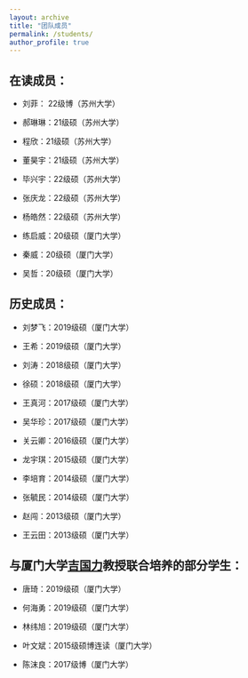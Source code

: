 ```yaml
---
layout: archive
title: "团队成员"
permalink: /students/
author_profile: true
---
```


<!-- {% if author.googlescholar %}
  You can also find my articles on <u><a href="{{author.googlescholar}}">my Google Scholar profile</a>.</u>
{% endif %}

{% include base_path %}

{% for post in site.publications reversed %}
  {% include archive-single.html %}
{% endfor %} -->

## **在读成员：**

- 刘菲： 22级博（苏州大学）
- 郝琳琳：21级硕（苏州大学）

- 程欣：21级硕（苏州大学）

- 董昊宇：21级硕（苏州大学）

- 毕兴宇：22级硕（苏州大学）

- 张庆龙：22级硕（苏州大学）

- 杨皓然：22级硕（苏州大学）

- 练启威：20级硕（厦门大学）

- 秦威：20级硕（厦门大学）

- 吴哲：20级硕（厦门大学）


## **历史成员：**

- 刘梦飞：2019级硕（厦门大学）

- 王希：2019级硕（厦门大学）

- 刘涛：2018级硕（厦门大学）

- 徐硕：2018级硕（厦门大学）

- 王真河：2017级硕（厦门大学）

- 吴华珍：2017级硕（厦门大学）

- 关云卿：2016级硕（厦门大学）

- 龙宇琪：2015级硕（厦门大学）

- 李培育：2014级硕（厦门大学）

- 张毓民：2014级硕（厦门大学）

- 赵闯：2013级硕（厦门大学）

- 王云田：2013级硕（厦门大学）


## **与厦门大学[吉国力](https://nidshm.xmu.edu.cn/info/1144/1129.htm)教授联合培养的部分学生：**

- 唐琦：2019级硕（厦门大学）

- 何海勇：2019级硕（厦门大学）

- 林纬旭：2019级硕（厦门大学）

- 叶文斌：2015级硕博连读（厦门大学）

- 陈沫良：2017级博（厦门大学）


